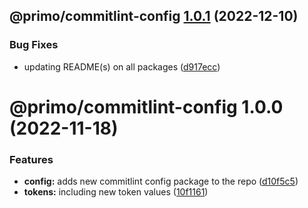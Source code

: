 ## @primo/commitlint-config [1.0.1](https://github.com/primo-design-system/primo/compare/@primo/commitlint-config@1.0.0...@primo/commitlint-config@1.0.1) (2022-12-10)


### Bug Fixes

* updating README(s) on all packages ([d917ecc](https://github.com/primo-design-system/primo/commit/d917ecc70242577a1f3bf1335ba9ee4b63a579c2))

# @primo/commitlint-config 1.0.0 (2022-11-18)


### Features

* **config:** adds new commitlint config package to the repo ([d10f5c5](https://github.com/primo-design-system/primo/commit/d10f5c51ee8d00110149d7033f57df79cd43d23f))
* **tokens:** including new token values ([10f1161](https://github.com/primo-design-system/primo/commit/10f11615e87e00bcc691c18ccd04913c1bec8362))
